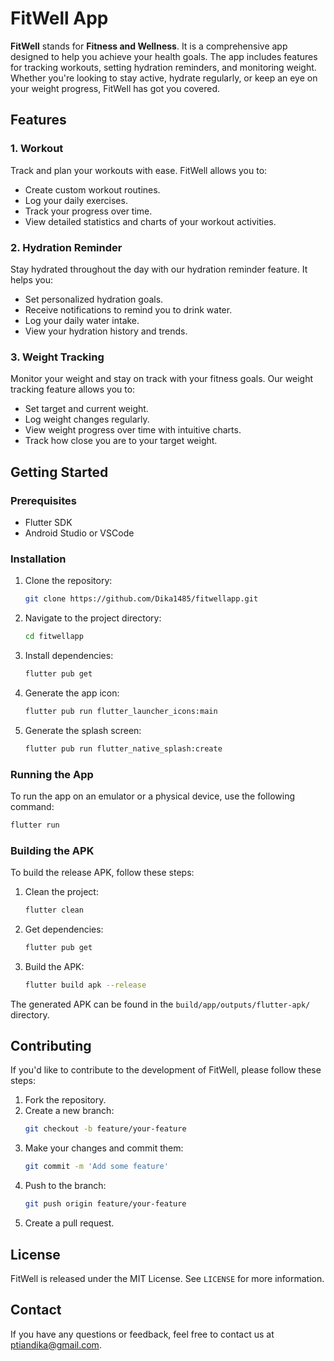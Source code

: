 # FitWell App

**FitWell** stands for **Fitness and Wellness**. It is a comprehensive app designed to help you achieve your health goals. The app includes features for tracking workouts, setting hydration reminders, and monitoring weight. Whether you're looking to stay active, hydrate regularly, or keep an eye on your weight progress, FitWell has got you covered.

## Features

### 1. Workout
Track and plan your workouts with ease. FitWell allows you to:
- Create custom workout routines.
- Log your daily exercises.
- Track your progress over time.
- View detailed statistics and charts of your workout activities.

### 2. Hydration Reminder
Stay hydrated throughout the day with our hydration reminder feature. It helps you:
- Set personalized hydration goals.
- Receive notifications to remind you to drink water.
- Log your daily water intake.
- View your hydration history and trends.

### 3. Weight Tracking
Monitor your weight and stay on track with your fitness goals. Our weight tracking feature allows you to:
- Set target and current weight.
- Log weight changes regularly.
- View weight progress over time with intuitive charts.
- Track how close you are to your target weight.

## Getting Started

### Prerequisites
- Flutter SDK
- Android Studio or VSCode

### Installation
1. Clone the repository:
    ```sh
    git clone https://github.com/Dika1485/fitwellapp.git
    ```
2. Navigate to the project directory:
    ```sh
    cd fitwellapp
    ```
3. Install dependencies:
    ```sh
    flutter pub get
    ```
4. Generate the app icon:
    ```sh
    flutter pub run flutter_launcher_icons:main
    ```
5. Generate the splash screen:
    ```sh
    flutter pub run flutter_native_splash:create
    ```

### Running the App
To run the app on an emulator or a physical device, use the following command:
```sh
flutter run
```

### Building the APK
To build the release APK, follow these steps:
1. Clean the project:
    ```sh
    flutter clean
    ```
2. Get dependencies:
    ```sh
    flutter pub get
    ```
3. Build the APK:
    ```sh
    flutter build apk --release
    ```

The generated APK can be found in the `build/app/outputs/flutter-apk/` directory.

## Contributing
If you'd like to contribute to the development of FitWell, please follow these steps:
1. Fork the repository.
2. Create a new branch:
    ```sh
    git checkout -b feature/your-feature
    ```
3. Make your changes and commit them:
    ```sh
    git commit -m 'Add some feature'
    ```
4. Push to the branch:
    ```sh
    git push origin feature/your-feature
    ```
5. Create a pull request.

## License
FitWell is released under the MIT License. See `LICENSE` for more information.

## Contact
If you have any questions or feedback, feel free to contact us at ptiandika@gmail.com.